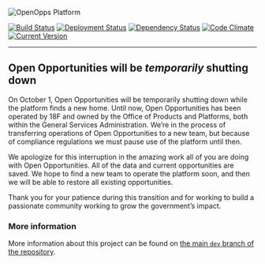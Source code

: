 ![OpenOpps Platform](https://github.com/openopps/openopps-platform/blob/dev/assets/images/logo.png)

[![Build Status](https://circleci.com/gh/openopps/openopps-platform.svg?style=shield&circle-token=fc05032b464335e120cd4133f124a3b694bc5d2b)](https://circleci.com/gh/openopps/openopps-platform)
[![Deployment Status](https://img.shields.io/travis/18F/openopps-platform.svg?maxAge=2592000)](http://travis-ci.org/18F/openopps-platform)
[![Dependency Status](https://gemnasium.com/badges/github.com/openopps/openopps-platform.svg)](https://gemnasium.com/github.com/openopps/openopps-platform)
[![Code Climate](https://codeclimate.com/github/openopps/openopps-platform/badges/gpa.svg)](https://codeclimate.com/github/openopps/openopps-platform)
[![Current Version](https://img.shields.io/badge/release-v0.14.2-0e5487.svg)](https://github.com/openopps/openopps-platform/releases)

---

## Open Opportunities will be _temporarily_ shutting down

On October 1, Open Opportunities will be temporarily shutting down while the
platform finds a new home. Until now, Open Opportunities has been operated by
18F and owned by the Office of Products and Platforms, both within the General
Services Administration. We’re in the process of transferring operations of Open
Opportunities to a new team, but because of compliance regulations we must pause
use of the platform until then.

We apologize for this interruption in the amazing work all of you are doing with
Open Opportunities. All of the data and current opportunities are saved. We hope
to find a new team to operate the platform soon, and then we will be able to
restore all existing opportunities.

Thank you for your patience during this transition and for working to build a
passionate community working to grow the government’s impact.

### More information

More information about this project can be found on [the main `dev` branch of the
repository](https://github.com/openopps/openopps-platform/tree/dev).
